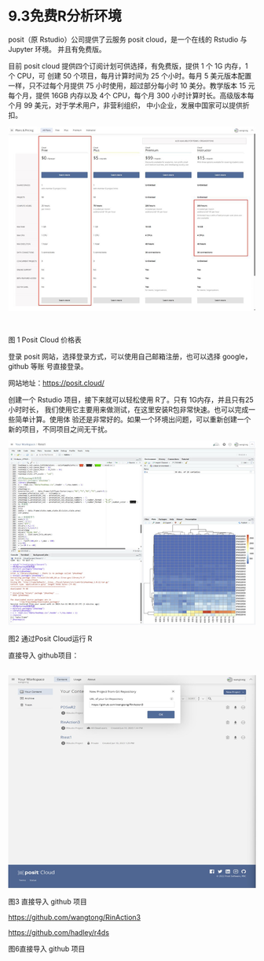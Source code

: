 # 9.3免费R分析环境



posit（原 Rstudio）公司提供了云服务 posit cloud，是一个在线的 Rstudio 与 Jupyter 环境。 并且有免费版。

目前 posit cloud 提供四个订阅计划可供选择，有免费版，提供 1 个 1G 内存，1 个 CPU，可 创建 50 个项目，每月计算时间为 25 个小时。每月 5 美元版本配置一样，只不过每个月提供 75 小时使用，超过部分每小时 10 美分。教学版本 15 元每个月，提供 16GB 内存以及 4个 CPU，每个月 300 小时计算时长。高级版本每个月 99 美元，对于学术用户，非营利组织， 中小企业，发展中国家可以提供折扣。

![image-20240220085749661](./r3.assets/image-20240220085749661.png)

​                              

图 1 Posit Cloud 价格表

登录 posit 网站，选择登录方式，可以使用自己邮箱注册，也可以选择 google，github 等账 号直接登录。

网站地址：https://posit.cloud/

创建一个 Rstudio 项目，接下来就可以轻松使用 R了。只有 1G内存，并且只有25小时时长， 我们使用它主要用来做测试，在这里安装R包非常快速。也可以完成一些简单计算。使用体 验还是非常好的。如果一个环境出问题，可以重新创建一个新的项目，不同项目之间无干扰。

![image-20240220085801439](./r3.assets/image-20240220085801439.png)

 图2 通过Posit Cloud运行 R

直接导入 github项目：

​      ![image-20240220085856240](./r3.assets/image-20240220085856240.png)                         

图3 直接导入 github 项目



[https://github.com/wangtong/RinAction3 ](https://github.com/wangtong/RinAction3)

https://github.com/hadley/r4ds



 

 

图6直接导入 github 项目